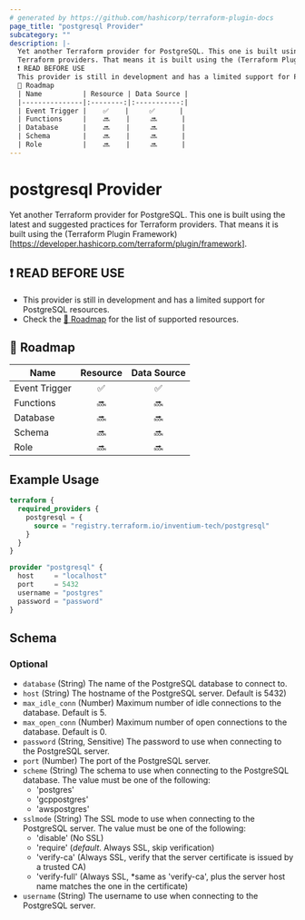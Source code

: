 ```yaml
---
# generated by https://github.com/hashicorp/terraform-plugin-docs
page_title: "postgresql Provider"
subcategory: ""
description: |-
  Yet another Terraform provider for PostgreSQL. This one is built using the latest and suggested practices for
  Terraform providers. That means it is built using the (Terraform Plugin Framework)[https://developer.hashicorp.com/terraform/plugin/framework].
  ❗ READ BEFORE USE
  This provider is still in development and has a limited support for PostgreSQL resources.Check the 🏁 Roadmap for the list of supported resources.
  🏁 Roadmap
  | Name          | Resource | Data Source |
  |---------------|:--------:|:-----------:|
  | Event Trigger |    ✅    |     ✅      |
  | Functions     |    🔜    |     🔜      |
  | Database      |    🔜    |     🔜      |
  | Schema        |    🔜    |     🔜      |
  | Role          |    🔜    |     🔜      |
---
```


# postgresql Provider

Yet another Terraform provider for PostgreSQL. This one is built using the latest and suggested practices for
Terraform providers. That means it is built using the (Terraform Plugin Framework)[https://developer.hashicorp.com/terraform/plugin/framework].

## ❗ READ BEFORE USE

* This provider is still in development and has a limited support for PostgreSQL resources.
* Check the [🏁 Roadmap](#-roadmap) for the list of supported resources.

## 🏁 Roadmap

| Name          | Resource | Data Source |
|---------------|:--------:|:-----------:|
| Event Trigger |    ✅    |     ✅      |
| Functions     |    🔜    |     🔜      |
| Database      |    🔜    |     🔜      |
| Schema        |    🔜    |     🔜      |
| Role          |    🔜    |     🔜      |

## Example Usage

```terraform
terraform {
  required_providers {
    postgresql = {
      source = "registry.terraform.io/inventium-tech/postgresql"
    }
  }
}

provider "postgresql" {
  host     = "localhost"
  port     = 5432
  username = "postgres"
  password = "password"
}
```

<!-- schema generated by tfplugindocs -->
## Schema

### Optional

- `database` (String) The name of the PostgreSQL database to connect to.
- `host` (String) The hostname of the PostgreSQL server. Default is 5432)
- `max_idle_conn` (Number) Maximum number of idle connections to the database. Default is 5.
- `max_open_conn` (Number) Maximum number of open connections to the database. Default is 0.
- `password` (String, Sensitive) The password to use when connecting to the PostgreSQL server.
- `port` (Number) The port of the PostgreSQL server.
- `scheme` (String) The schema to use when connecting to the PostgreSQL database. The value must be one of the following:
	* 'postgres'
	* 'gcppostgres'	
	* 'awspostgres'
- `sslmode` (String) The SSL mode to use when connecting to the PostgreSQL server. The value must be one of the following:
	* 'disable' (No SSL)
	* 'require' (*default*. Always SSL, skip verification)
	* 'verify-ca' (Always SSL, verify that the server certificate is issued by a trusted CA)
	* 'verify-full' (Always SSL, *same as 'verify-ca', plus the server host name matches the one in the certificate)
- `username` (String) The username to use when connecting to the PostgreSQL server.
